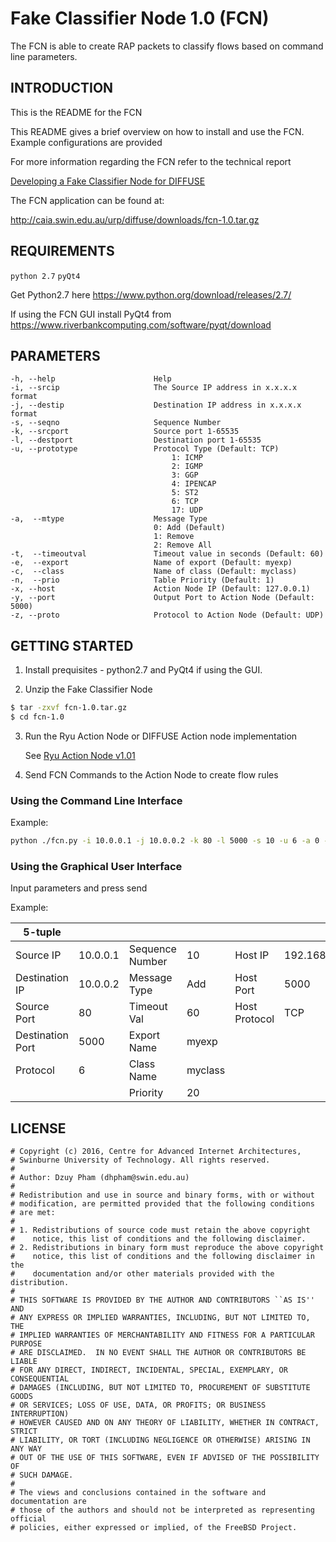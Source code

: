 Fake Classifier Node 1.0 (FCN)
==========================
The FCN is able to create RAP packets to classify flows based on command line parameters.

INTRODUCTION
------------
This is the README for the FCN

This README gives a brief overview on how to install and use the FCN.
Example configurations are provided

For more information regarding the FCN refer to the technical report

[Developing a Fake Classifier Node for DIFFUSE](http://caia.swin.edu.au/reports/160422A/CAIA-TR-160422A.pdf)
    
The FCN application can be found at:

<http://caia.swin.edu.au/urp/diffuse/downloads/fcn-1.0.tar.gz>

REQUIREMENTS
------------
`python 2.7`
`pyQt4`

Get Python2.7 here https://www.python.org/download/releases/2.7/

If using the FCN GUI install PyQt4 from https://www.riverbankcomputing.com/software/pyqt/download

PARAMETERS
----------
    -h, --help                      Help
    -i, --srcip                     The Source IP address in x.x.x.x format
    -j, --destip                    Destination IP address in x.x.x.x format
    -s, --seqno                     Sequence Number
    -k, --srcport                   Source port 1-65535
    -l, --destport                  Destination port 1-65535
    -u, --prototype                 Protocol Type (Default: TCP)
                                        1: ICMP
                                        2: IGMP
                                        3: GGP
                                        4: IPENCAP
                                        5: ST2
                                        6: TCP
                                        17: UDP
    -a,  --mtype                    Message Type
                                    0: Add (Default)
                                    1: Remove
                                    2: Remove All                                
    -t,  --timeoutval               Timeout value in seconds (Default: 60)
    -e,  --export                   Name of export (Default: myexp)
    -c,  --class                    Name of class (Default: myclass)
    -n,  --prio                     Table Priority (Default: 1)
    -x, --host                      Action Node IP (Default: 127.0.0.1)
    -y, --port                      Output Port to Action Node (Default: 5000)
    -z, --proto                     Protocol to Action Node (Default: UDP)
    
GETTING STARTED
---------------
1. Install prequisites - python2.7 and PyQt4 if using the GUI.

2. Unzip the Fake Classifier Node

```sh
$ tar -zxvf fcn-1.0.tar.gz
$ cd fcn-1.0
```

3. Run the Ryu Action Node or DIFFUSE Action node implementation

    See [Ryu Action Node v1.01](http://caia.swin.edu.au/urp/diffuse/sdn)

4. Send FCN Commands to the Action Node to create flow rules
    
### Using the Command Line Interface
    
Example:
    
```sh
python ./fcn.py -i 10.0.0.1 -j 10.0.0.2 -k 80 -l 5000 -s 10 -u 6 -a 0 -t 60 -c myclass -n 20 -x 192.168.1.2 -y 5000 -z TCP
```
    
### Using the Graphical User Interface
   
Input parameters and press send

Example:

| 5-tuple 	   | 	      |		        |	  |		  |	        |
| ---------------- | -------- | --------------- | ------- | ------------- | ----------- |
| Source IP 	   | 10.0.0.1 | Sequence Number | 10	  | Host IP	  | 192.168.1.2 |
| Destination IP   | 10.0.0.2 | Message Type    | Add	  | Host Port	  | 5000	|
| Source Port 	   | 80	      | Timeout Val     | 60	  | Host Protocol | TCP	        |
| Destination Port | 5000     | Export Name     | myexp	  |		  |	        |
| Protocol 	   | 6 	      | Class Name      | myclass |		  |	        |
|		   |	      | Priority        | 20	  |		  |	        |
    

LICENSE
-------

    # Copyright (c) 2016, Centre for Advanced Internet Architectures,
    # Swinburne University of Technology. All rights reserved.
    #
    # Author: Dzuy Pham (dhpham@swin.edu.au)
    #
    # Redistribution and use in source and binary forms, with or without
    # modification, are permitted provided that the following conditions
    # are met:
    #
    # 1. Redistributions of source code must retain the above copyright
    #    notice, this list of conditions and the following disclaimer.
    # 2. Redistributions in binary form must reproduce the above copyright
    #    notice, this list of conditions and the following disclaimer in the
    #    documentation and/or other materials provided with the distribution.
    #
    # THIS SOFTWARE IS PROVIDED BY THE AUTHOR AND CONTRIBUTORS ``AS IS'' AND
    # ANY EXPRESS OR IMPLIED WARRANTIES, INCLUDING, BUT NOT LIMITED TO, THE
    # IMPLIED WARRANTIES OF MERCHANTABILITY AND FITNESS FOR A PARTICULAR PURPOSE
    # ARE DISCLAIMED.  IN NO EVENT SHALL THE AUTHOR OR CONTRIBUTORS BE LIABLE
    # FOR ANY DIRECT, INDIRECT, INCIDENTAL, SPECIAL, EXEMPLARY, OR CONSEQUENTIAL
    # DAMAGES (INCLUDING, BUT NOT LIMITED TO, PROCUREMENT OF SUBSTITUTE GOODS
    # OR SERVICES; LOSS OF USE, DATA, OR PROFITS; OR BUSINESS INTERRUPTION)
    # HOWEVER CAUSED AND ON ANY THEORY OF LIABILITY, WHETHER IN CONTRACT, STRICT
    # LIABILITY, OR TORT (INCLUDING NEGLIGENCE OR OTHERWISE) ARISING IN ANY WAY
    # OUT OF THE USE OF THIS SOFTWARE, EVEN IF ADVISED OF THE POSSIBILITY OF
    # SUCH DAMAGE.
    #
    # The views and conclusions contained in the software and documentation are
    # those of the authors and should not be interpreted as representing official
    # policies, either expressed or implied, of the FreeBSD Project.

